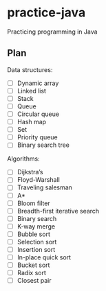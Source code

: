 # practice-java
Practicing programming in Java

## Plan

Data structures:

- [ ] Dynamic array
- [ ] Linked list
- [ ] Stack
- [ ] Queue
- [ ] Circular queue
- [ ] Hash map
- [ ] Set
- [ ] Priority queue
- [ ] Binary search tree 

Algorithms:

- [ ] Dijkstra’s
- [ ] Floyd-Warshall
- [ ] Traveling salesman
- [ ] A*
- [ ] Bloom filter
- [ ] Breadth-first iterative search
- [ ] Binary search
- [ ] K-way merge
- [ ] Bubble sort
- [ ] Selection sort
- [ ] Insertion sort
- [ ] In-place quick sort
- [ ] Bucket sort
- [ ] Radix sort
- [ ] Closest pair